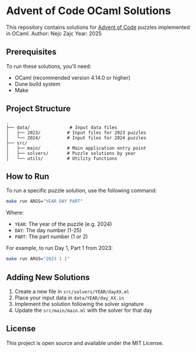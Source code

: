 # Advent of Code OCaml Solutions

This repository contains solutions for [Advent of Code](https://adventofcode.com/) puzzles implemented in OCaml.
Author: Nejc Zajc
Year: 2025


## Prerequisites

To run these solutions, you'll need:
- OCaml (recommended version 4.14.0 or higher)
- Dune build system
- Make

## Project Structure

```
.
├── data/               # Input data files
│   ├── 2023/          # Input files for 2023 puzzles
│   └── 2024/          # Input files for 2024 puzzles
├── src/               
│   ├── main/          # Main application entry point
│   ├── solvers/       # Puzzle solutions by year
│   └── utils/         # Utility functions
```

## How to Run

To run a specific puzzle solution, use the following command:

```bash
make run ARGS="YEAR DAY PART"
```

Where:
- `YEAR`: The year of the puzzle (e.g. 2024)
- `DAY`: The day number (1-25)
- `PART`: The part number (1 or 2)

For example, to run Day 1, Part 1 from 2023:

```bash
make run ARGS="2023 1 1"
```

## Adding New Solutions

1. Create a new file in `src/solvers/YEAR/dayXX.ml`
2. Place your input data in `data/YEAR/day_XX.in`
3. Implement the solution following the solver signature
4. Update the `src/main/main.ml` with the solver for that day

## License

This project is open source and available under the MIT License.
